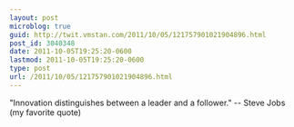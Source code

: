 ```yaml
---
layout: post
microblog: true
guid: http://twit.vmstan.com/2011/10/05/121757901021904896.html
post_id: 3040348
date: 2011-10-05T19:25:20-0600
lastmod: 2011-10-05T19:25:20-0600
type: post
url: /2011/10/05/121757901021904896.html
---
```

"Innovation distinguishes between a leader and a follower." -- Steve Jobs (my favorite quote)
